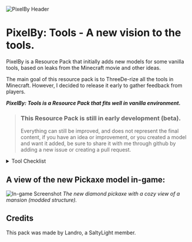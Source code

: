 ![PixelBy Header](https://cdn.modrinth.com/data/cached_images/c55ceba79671daef3a0ae9ba6a31000418d71bb1.png)

# PixelBy: Tools - A new vision to the tools.
PixelBy is a Resource Pack that initially adds new models for some vanilla tools, based on leaks from the Minecraft movie and other ideas.
  
The main goal of this resource pack is to ThreeDe-rize all the tools in Minecraft. However, I decided to release it early to gather feedback from players.

**_PixelBy: Tools is a Resource Pack that fits well in vanilla environment._**

> ###  This Resource Pack is still in early development (beta).
> Everything can still be improved, and does not represent the final content, if you have an idea or improvement, or you created a model and want it added, be sure to share it with me through github by adding a new issue or creating a pull request.

<details>
<summary>Tool Checklist</summary>

_(The tools that already have a new model)_

✔ Pickaxe

✔ Axe

✔ Sword

✔ Hoe

✔ Shovel

✖ Bow

✖ Crossbow

✔ Brush

![The tools that are in the mod for now.](https://cdn.modrinth.com/data/cached_images/5af69dce2357a5a661fc8c9592a7ae290d570784.png)

</details>



## A view of the new Pickaxe model in-game:
![In-game Screenshot](https://cdn.modrinth.com/data/cached_images/b871c60be1a572075639d589b381899dca9497a4.png)
_The new diamond pickaxe with a cozy view of a mansion (modded structure)._

## Credits

This pack was made by Landro, a SaltyLight member.
